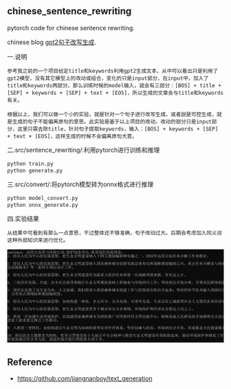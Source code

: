 ## chinese_sentence_rewriting

pytorch code for chinese sentence rewriting.

chinese blog [gpt2句子改写生成](https://www.cnblogs.com/little-horse/p/15795468.html).

一.说明

    参考我之前的一个项目给定title和keywords利用gpt2生成文本，从中可以看出只是利用了gpt2模型，没有其它模型上的改动或组合，变化的只是input部分，在input中，加入了title和keywords两部分。那么训练时候的model输入，就会有三部分：[BOS] + title + [SEP] + keywords + [SEP] + text + [EOS]，所以生成的文章会与title和keywords有关。

    根据以上，我们可以做一个小的实验，就是针对一个句子进行改写生成，或者説是可控生成，就是生成的句子不能偏离原句的意思。此实验是基于以上项目的改动，改动的部分只是input部分，这里只需去除title，针对句子提取keywords，输入：[BOS] + keywords + [SEP] + text + [EOS]，这样生成的时候不会偏离原句大意。

二.src/sentence_rewriting/:利用pytorch进行训练和推理

    python train.py
    python generate.py
	
三.src/convert/:将pytorch模型转为onnx格式进行推理

	python model_convert.py
	python onnx_generate.py

四.实验结果

    从结果中可看到有那么一点意思，不过整体还不够准确，句子改动过大。后期会考虑加入同义词这种外部知识来进行优化。

![image](https://raw.githubusercontent.com/jiangnanboy/sentence_rewriting/master/image/result.png)

## Reference
- https://github.com/jiangnanboy/text_generation

